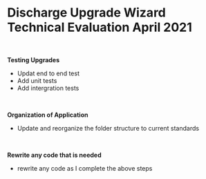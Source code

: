 # Discharge Upgrade Wizard Technical Evaluation April 2021

<br />

**Testing Upgrades**
- Updat end to end test 
- Add unit tests
- Add intergration tests

<br />

**Organization of Application**
- Update and reorganize the folder structure to current standards

<br />

**Rewrite any code that is needed**
- rewrite any code as I complete the above steps 
